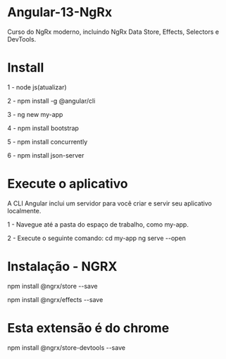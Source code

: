 # Angular-13-NgRx
Curso do NgRx moderno, incluindo NgRx Data Store, Effects, Selectors e DevTools.

# Install

1 - node js(atualizar)

2 - npm install -g @angular/cli

3 - ng new my-app

4 - npm install bootstrap

5 - npm install concurrently

6 - npm install json-server

# Execute o aplicativo
A CLI Angular inclui um servidor para você criar e servir seu aplicativo localmente.

1 - Navegue até a pasta do espaço de trabalho, como my-app.

2 - Execute o seguinte comando:
cd my-app
ng serve --open

# Instalação - NGRX

npm install @ngrx/store --save

npm install @ngrx/effects --save

# Esta extensão é do chrome 
npm install @ngrx/store-devtools --save
